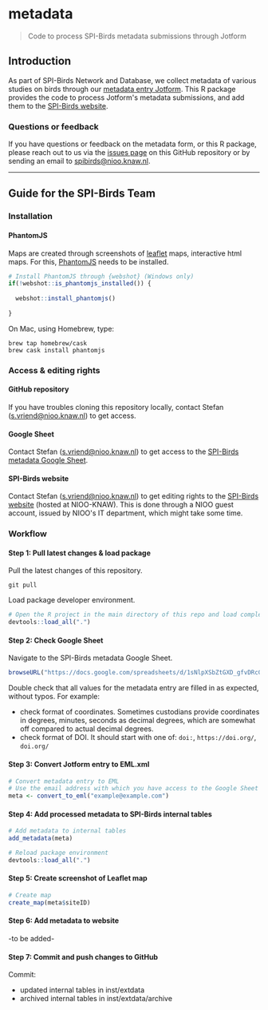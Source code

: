 # metadata

> Code to process SPI-Birds metadata submissions through Jotform

## Introduction

As part of SPI-Birds Network and Database, we collect metadata of various studies on birds through our [metadata entry Jotform](https://eu.jotform.com/form/230361997667066). This R package provides the code to process Jotform's metadata submissions, and add them to the [SPI-Birds website](https://spibirds.org).

### Questions or feedback

If you have questions or feedback on the metadata form, or this R package, please reach out to us via the [issues page](https://github.com/SPI-Birds/metadata/issues) on this GitHub repository or by sending an email to [spibirds\@nioo.knaw.nl](mailto:spibirds@nioo.knaw.nl).

------------------------------------------------------------------------

## Guide for the SPI-Birds Team

### Installation

#### PhantomJS

Maps are created through screenshots of [leaflet](https://leafletjs.com/) maps, interactive html maps. For this, [PhantomJS](https://phantomjs.org/) needs to be installed.

``` r
# Install PhantomJS through {webshot} (Windows only)
if(!webshot::is_phantomjs_installed()) {
  
  webshot::install_phantomjs()
  
}
```

On Mac, using Homebrew, type:

```         
brew tap homebrew/cask
brew cask install phantomjs
```

### Access & editing rights

#### GitHub repository

If you have troubles cloning this repository locally, contact Stefan ([s.vriend\@nioo.knaw.nl](mailto:s.vriend@nioo.knaw.nl)) to get access.

#### Google Sheet

Contact Stefan ([s.vriend\@nioo.knaw.nl](mailto:s.vriend@nioo.knaw.nl)) to get access to the [SPI-Birds metadata Google Sheet](https://docs.google.com/spreadsheets/d/1sNlpXSbZtGXD_gfvDRcGdUUmfepOVKOOfL6s4znBB20/).

#### SPI-Birds website

Contact Stefan ([s.vriend\@nioo.knaw.nl](mailto:s.vriend@nioo.knaw.nl)) to get editing rights to the [SPI-Birds website](https://spibirds.org) (hosted at NIOO-KNAW). This is done through a NIOO guest account, issued by NIOO's IT department, which might take some time.

### Workflow

#### Step 1: Pull latest changes & load package

Pull the latest changes of this repository.

```         
git pull
```

Load package developer environment.

``` r
# Open the R project in the main directory of this repo and load complete package
devtools::load_all(".")
```

#### Step 2: Check Google Sheet

Navigate to the SPI-Birds metadata Google Sheet.

``` r
browseURL("https://docs.google.com/spreadsheets/d/1sNlpXSbZtGXD_gfvDRcGdUUmfepOVKOOfL6s4znBB20/")
```

Double check that all values for the metadata entry are filled in as expected, without typos. For example:

-   check format of coordinates. Sometimes custodians provide coordinates in degrees, minutes, seconds as decimal degrees, which are somewhat off compared to actual decimal degrees.
-   check format of DOI. It should start with one of: `doi:`, `https://doi.org/`, `doi.org/`

#### Step 3: Convert Jotform entry to EML.xml

``` r
# Convert metadata entry to EML
# Use the email address with which you have access to the Google Sheet
meta <- convert_to_eml("example@example.com")
```

#### Step 4: Add processed metadata to SPI-Birds internal tables

``` r
# Add metadata to internal tables
add_metadata(meta)

# Reload package environment
devtools::load_all(".")
```

#### Step 5: Create screenshot of Leaflet map

``` r
# Create map
create_map(meta$siteID)
```

#### Step 6: Add metadata to website

-to be added-

#### Step 7: Commit and push changes to GitHub

Commit:

-   updated internal tables in inst/extdata
-   archived internal tables in inst/extdata/archive
